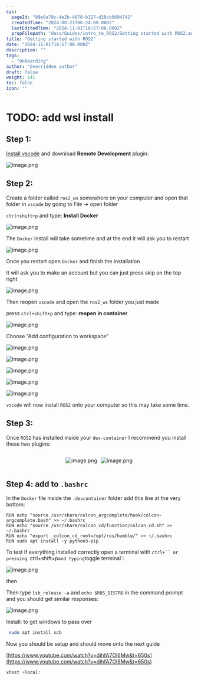 ```yaml
---
sys:
  pageId: "89e0a78c-4e2b-4070-b327-d28cb0694742"
  createdTime: "2024-08-21T00:24:00.000Z"
  lastEditedTime: "2024-11-01T18:57:00.000Z"
  propFilepath: "docs/Guides/intro_to_ROS2/Getting started with ROS2.md"
title: "Getting started with ROS2"
date: "2024-11-01T18:57:00.000Z"
description: ""
tags:
  - "Onboarding"
author: "Overridden author"
draft: false
weight: 141
toc: false
icon: ""
---
```


# TODO: add wsl install

## Step 1:

[Install vscode](https://code.visualstudio.com/download) and download **Remote Development** plugin:

![image.png](https://prod-files-secure.s3.us-west-2.amazonaws.com/d518164a-d88e-44d1-a4ee-3adb3bd8bce0/efb52993-1881-4a40-b95e-6f020334f022/image.png?X-Amz-Algorithm=AWS4-HMAC-SHA256&X-Amz-Content-Sha256=UNSIGNED-PAYLOAD&X-Amz-Credential=ASIAZI2LB466YP2N3QI6%2F20250221%2Fus-west-2%2Fs3%2Faws4_request&X-Amz-Date=20250221T090812Z&X-Amz-Expires=3600&X-Amz-Security-Token=IQoJb3JpZ2luX2VjEKn%2F%2F%2F%2F%2F%2F%2F%2F%2F%2FwEaCXVzLXdlc3QtMiJIMEYCIQC8jjFyhRgOLRCa2MfpbTeymggzOPlr1aUp9Fxq0QRIhQIhAKNllrhp3fyPgjpnQgOpfZ31WGOivE%2BZ3hdhhVBE5Z%2BqKogECNL%2F%2F%2F%2F%2F%2F%2F%2F%2F%2FwEQABoMNjM3NDIzMTgzODA1Igx4iA%2B3%2FLjsPlXFbbcq3APsF%2FsOWfrje6USkzO9t0zHu4DaJ7yWnXpmeuuNuNSlp8iWf6y2xXHtY73GJjUAmjYOwruytmbsVnw6IahjvSd7CAUtRUbE8DuZjEHCa3yE82ob4dhouoicVxvX23PK9I7k5BpCnc9BFubAqLRCVN2J1faSNFE%2Fk634x9qdTc6Zk5V5wU2S%2BiGtgRustsFB89M6Bn6EwrBbQsIe3btqG2okUHpErqSxfmH4WBxbJ4qyYrBZGfgWQpgDg0XxGtGNnQOlIQtZeRrvFj0sw2qfomiMfgbapwSFjcyEjLyEJGQqX8XledfjrdnDeeuQw1LD3FsxceE%2Bt2llL2UoqjuqzO8Jpno591v8qAU0zPko3LZAnmpHirZEKYjiBCXUGgRHxuAmBecY9OKUCoyNcJyDARnC%2Bu4PMJCSwpIPU1LJtCTa%2Fp5GeEmuhRclnTPZ6Uf%2BpGKblkuoMOlvx%2BcPoPysnvKc6ibpKbnqLneKVadAVJxQ8fDsH2HHba%2FGBBoJPMTfOa9%2F3dIJe%2F3rO15f%2Bot6THw9IxNV6oZ6MRuxGGcxv%2BdBdD%2B1IWL9adz0GXQn44W7un7F39bPn61nU0bf5rwggc4Qab20aAXtfBl7TPsaoaV2lQa3cMboodC10wEazDDl%2B%2BC9BjqkAaKena%2Fv0hFnBOGoyyjkctNrJUhsXV93aulCFOqD9fNyL1mSAEOSjbtjMFGjopTSLiUULBE2mj6k9jqHgSw06ydr6ucasdgYCWZ%2BHc6PqQc8%2B%2BtbmtmN%2FW784ee%2Bb50RqgMBwe8dUh13Qo7MLkkFGT%2BzTPkF348kadQy5ycZCmIinBwAdiRF%2BnFMhjCnrzyWkoVmuO6488JE977sfjho7fy8Zk2H&X-Amz-Signature=cd51d4116159db6fd177e863b07e1317fa62a0844721d9feac391f23a14d06e3&X-Amz-SignedHeaders=host&x-id=GetObject)

## Step 2:

Create a folder called `ros2_ws` somewhere on your computer and open that folder in `vscode` by going to File → open folder 

`ctrl+shift+p` and type: **Install Docker**

![image.png](https://prod-files-secure.s3.us-west-2.amazonaws.com/d518164a-d88e-44d1-a4ee-3adb3bd8bce0/2269dc0e-1cd5-47ff-bceb-c04ad9b2eab0/image.png?X-Amz-Algorithm=AWS4-HMAC-SHA256&X-Amz-Content-Sha256=UNSIGNED-PAYLOAD&X-Amz-Credential=ASIAZI2LB466YP2N3QI6%2F20250221%2Fus-west-2%2Fs3%2Faws4_request&X-Amz-Date=20250221T090812Z&X-Amz-Expires=3600&X-Amz-Security-Token=IQoJb3JpZ2luX2VjEKn%2F%2F%2F%2F%2F%2F%2F%2F%2F%2FwEaCXVzLXdlc3QtMiJIMEYCIQC8jjFyhRgOLRCa2MfpbTeymggzOPlr1aUp9Fxq0QRIhQIhAKNllrhp3fyPgjpnQgOpfZ31WGOivE%2BZ3hdhhVBE5Z%2BqKogECNL%2F%2F%2F%2F%2F%2F%2F%2F%2F%2FwEQABoMNjM3NDIzMTgzODA1Igx4iA%2B3%2FLjsPlXFbbcq3APsF%2FsOWfrje6USkzO9t0zHu4DaJ7yWnXpmeuuNuNSlp8iWf6y2xXHtY73GJjUAmjYOwruytmbsVnw6IahjvSd7CAUtRUbE8DuZjEHCa3yE82ob4dhouoicVxvX23PK9I7k5BpCnc9BFubAqLRCVN2J1faSNFE%2Fk634x9qdTc6Zk5V5wU2S%2BiGtgRustsFB89M6Bn6EwrBbQsIe3btqG2okUHpErqSxfmH4WBxbJ4qyYrBZGfgWQpgDg0XxGtGNnQOlIQtZeRrvFj0sw2qfomiMfgbapwSFjcyEjLyEJGQqX8XledfjrdnDeeuQw1LD3FsxceE%2Bt2llL2UoqjuqzO8Jpno591v8qAU0zPko3LZAnmpHirZEKYjiBCXUGgRHxuAmBecY9OKUCoyNcJyDARnC%2Bu4PMJCSwpIPU1LJtCTa%2Fp5GeEmuhRclnTPZ6Uf%2BpGKblkuoMOlvx%2BcPoPysnvKc6ibpKbnqLneKVadAVJxQ8fDsH2HHba%2FGBBoJPMTfOa9%2F3dIJe%2F3rO15f%2Bot6THw9IxNV6oZ6MRuxGGcxv%2BdBdD%2B1IWL9adz0GXQn44W7un7F39bPn61nU0bf5rwggc4Qab20aAXtfBl7TPsaoaV2lQa3cMboodC10wEazDDl%2B%2BC9BjqkAaKena%2Fv0hFnBOGoyyjkctNrJUhsXV93aulCFOqD9fNyL1mSAEOSjbtjMFGjopTSLiUULBE2mj6k9jqHgSw06ydr6ucasdgYCWZ%2BHc6PqQc8%2B%2BtbmtmN%2FW784ee%2Bb50RqgMBwe8dUh13Qo7MLkkFGT%2BzTPkF348kadQy5ycZCmIinBwAdiRF%2BnFMhjCnrzyWkoVmuO6488JE977sfjho7fy8Zk2H&X-Amz-Signature=0a3d89c818fa64018f352655aa955bdcc99c62581c275389205d3f5d3ccd7c51&X-Amz-SignedHeaders=host&x-id=GetObject)

The `Docker` install will take sometime and at the end it will ask you to restart

![image.png](https://prod-files-secure.s3.us-west-2.amazonaws.com/d518164a-d88e-44d1-a4ee-3adb3bd8bce0/ed233f78-be33-4b1f-b89c-9c346c0e961e/image.png?X-Amz-Algorithm=AWS4-HMAC-SHA256&X-Amz-Content-Sha256=UNSIGNED-PAYLOAD&X-Amz-Credential=ASIAZI2LB466YP2N3QI6%2F20250221%2Fus-west-2%2Fs3%2Faws4_request&X-Amz-Date=20250221T090812Z&X-Amz-Expires=3600&X-Amz-Security-Token=IQoJb3JpZ2luX2VjEKn%2F%2F%2F%2F%2F%2F%2F%2F%2F%2FwEaCXVzLXdlc3QtMiJIMEYCIQC8jjFyhRgOLRCa2MfpbTeymggzOPlr1aUp9Fxq0QRIhQIhAKNllrhp3fyPgjpnQgOpfZ31WGOivE%2BZ3hdhhVBE5Z%2BqKogECNL%2F%2F%2F%2F%2F%2F%2F%2F%2F%2FwEQABoMNjM3NDIzMTgzODA1Igx4iA%2B3%2FLjsPlXFbbcq3APsF%2FsOWfrje6USkzO9t0zHu4DaJ7yWnXpmeuuNuNSlp8iWf6y2xXHtY73GJjUAmjYOwruytmbsVnw6IahjvSd7CAUtRUbE8DuZjEHCa3yE82ob4dhouoicVxvX23PK9I7k5BpCnc9BFubAqLRCVN2J1faSNFE%2Fk634x9qdTc6Zk5V5wU2S%2BiGtgRustsFB89M6Bn6EwrBbQsIe3btqG2okUHpErqSxfmH4WBxbJ4qyYrBZGfgWQpgDg0XxGtGNnQOlIQtZeRrvFj0sw2qfomiMfgbapwSFjcyEjLyEJGQqX8XledfjrdnDeeuQw1LD3FsxceE%2Bt2llL2UoqjuqzO8Jpno591v8qAU0zPko3LZAnmpHirZEKYjiBCXUGgRHxuAmBecY9OKUCoyNcJyDARnC%2Bu4PMJCSwpIPU1LJtCTa%2Fp5GeEmuhRclnTPZ6Uf%2BpGKblkuoMOlvx%2BcPoPysnvKc6ibpKbnqLneKVadAVJxQ8fDsH2HHba%2FGBBoJPMTfOa9%2F3dIJe%2F3rO15f%2Bot6THw9IxNV6oZ6MRuxGGcxv%2BdBdD%2B1IWL9adz0GXQn44W7un7F39bPn61nU0bf5rwggc4Qab20aAXtfBl7TPsaoaV2lQa3cMboodC10wEazDDl%2B%2BC9BjqkAaKena%2Fv0hFnBOGoyyjkctNrJUhsXV93aulCFOqD9fNyL1mSAEOSjbtjMFGjopTSLiUULBE2mj6k9jqHgSw06ydr6ucasdgYCWZ%2BHc6PqQc8%2B%2BtbmtmN%2FW784ee%2Bb50RqgMBwe8dUh13Qo7MLkkFGT%2BzTPkF348kadQy5ycZCmIinBwAdiRF%2BnFMhjCnrzyWkoVmuO6488JE977sfjho7fy8Zk2H&X-Amz-Signature=9bbb34cc6a1937c9ef1b4c59ccdcf6da72c06fe823f5329a26cf72bdc1f5c877&X-Amz-SignedHeaders=host&x-id=GetObject)

Once you restart open `Docker` and finish the installation

It will ask you to make an account but you can just press skip on the top right

![image.png](https://prod-files-secure.s3.us-west-2.amazonaws.com/d518164a-d88e-44d1-a4ee-3adb3bd8bce0/21010ad9-1659-4fd9-9f59-9932a09b2a3d/image.png?X-Amz-Algorithm=AWS4-HMAC-SHA256&X-Amz-Content-Sha256=UNSIGNED-PAYLOAD&X-Amz-Credential=ASIAZI2LB466YP2N3QI6%2F20250221%2Fus-west-2%2Fs3%2Faws4_request&X-Amz-Date=20250221T090812Z&X-Amz-Expires=3600&X-Amz-Security-Token=IQoJb3JpZ2luX2VjEKn%2F%2F%2F%2F%2F%2F%2F%2F%2F%2FwEaCXVzLXdlc3QtMiJIMEYCIQC8jjFyhRgOLRCa2MfpbTeymggzOPlr1aUp9Fxq0QRIhQIhAKNllrhp3fyPgjpnQgOpfZ31WGOivE%2BZ3hdhhVBE5Z%2BqKogECNL%2F%2F%2F%2F%2F%2F%2F%2F%2F%2FwEQABoMNjM3NDIzMTgzODA1Igx4iA%2B3%2FLjsPlXFbbcq3APsF%2FsOWfrje6USkzO9t0zHu4DaJ7yWnXpmeuuNuNSlp8iWf6y2xXHtY73GJjUAmjYOwruytmbsVnw6IahjvSd7CAUtRUbE8DuZjEHCa3yE82ob4dhouoicVxvX23PK9I7k5BpCnc9BFubAqLRCVN2J1faSNFE%2Fk634x9qdTc6Zk5V5wU2S%2BiGtgRustsFB89M6Bn6EwrBbQsIe3btqG2okUHpErqSxfmH4WBxbJ4qyYrBZGfgWQpgDg0XxGtGNnQOlIQtZeRrvFj0sw2qfomiMfgbapwSFjcyEjLyEJGQqX8XledfjrdnDeeuQw1LD3FsxceE%2Bt2llL2UoqjuqzO8Jpno591v8qAU0zPko3LZAnmpHirZEKYjiBCXUGgRHxuAmBecY9OKUCoyNcJyDARnC%2Bu4PMJCSwpIPU1LJtCTa%2Fp5GeEmuhRclnTPZ6Uf%2BpGKblkuoMOlvx%2BcPoPysnvKc6ibpKbnqLneKVadAVJxQ8fDsH2HHba%2FGBBoJPMTfOa9%2F3dIJe%2F3rO15f%2Bot6THw9IxNV6oZ6MRuxGGcxv%2BdBdD%2B1IWL9adz0GXQn44W7un7F39bPn61nU0bf5rwggc4Qab20aAXtfBl7TPsaoaV2lQa3cMboodC10wEazDDl%2B%2BC9BjqkAaKena%2Fv0hFnBOGoyyjkctNrJUhsXV93aulCFOqD9fNyL1mSAEOSjbtjMFGjopTSLiUULBE2mj6k9jqHgSw06ydr6ucasdgYCWZ%2BHc6PqQc8%2B%2BtbmtmN%2FW784ee%2Bb50RqgMBwe8dUh13Qo7MLkkFGT%2BzTPkF348kadQy5ycZCmIinBwAdiRF%2BnFMhjCnrzyWkoVmuO6488JE977sfjho7fy8Zk2H&X-Amz-Signature=c42100ae63c6475e7f573534e30bd57c363b0cbd3404eb271ec1304d673f70af&X-Amz-SignedHeaders=host&x-id=GetObject)

Then reopen `vscode` and open the `ros2_ws` folder you just made

press `ctrl+shift+p` and type: **reopen in container**

![image.png](https://prod-files-secure.s3.us-west-2.amazonaws.com/d518164a-d88e-44d1-a4ee-3adb3bd8bce0/4e93b8c2-41ad-488c-8095-c74205196118/image.png?X-Amz-Algorithm=AWS4-HMAC-SHA256&X-Amz-Content-Sha256=UNSIGNED-PAYLOAD&X-Amz-Credential=ASIAZI2LB466YP2N3QI6%2F20250221%2Fus-west-2%2Fs3%2Faws4_request&X-Amz-Date=20250221T090812Z&X-Amz-Expires=3600&X-Amz-Security-Token=IQoJb3JpZ2luX2VjEKn%2F%2F%2F%2F%2F%2F%2F%2F%2F%2FwEaCXVzLXdlc3QtMiJIMEYCIQC8jjFyhRgOLRCa2MfpbTeymggzOPlr1aUp9Fxq0QRIhQIhAKNllrhp3fyPgjpnQgOpfZ31WGOivE%2BZ3hdhhVBE5Z%2BqKogECNL%2F%2F%2F%2F%2F%2F%2F%2F%2F%2FwEQABoMNjM3NDIzMTgzODA1Igx4iA%2B3%2FLjsPlXFbbcq3APsF%2FsOWfrje6USkzO9t0zHu4DaJ7yWnXpmeuuNuNSlp8iWf6y2xXHtY73GJjUAmjYOwruytmbsVnw6IahjvSd7CAUtRUbE8DuZjEHCa3yE82ob4dhouoicVxvX23PK9I7k5BpCnc9BFubAqLRCVN2J1faSNFE%2Fk634x9qdTc6Zk5V5wU2S%2BiGtgRustsFB89M6Bn6EwrBbQsIe3btqG2okUHpErqSxfmH4WBxbJ4qyYrBZGfgWQpgDg0XxGtGNnQOlIQtZeRrvFj0sw2qfomiMfgbapwSFjcyEjLyEJGQqX8XledfjrdnDeeuQw1LD3FsxceE%2Bt2llL2UoqjuqzO8Jpno591v8qAU0zPko3LZAnmpHirZEKYjiBCXUGgRHxuAmBecY9OKUCoyNcJyDARnC%2Bu4PMJCSwpIPU1LJtCTa%2Fp5GeEmuhRclnTPZ6Uf%2BpGKblkuoMOlvx%2BcPoPysnvKc6ibpKbnqLneKVadAVJxQ8fDsH2HHba%2FGBBoJPMTfOa9%2F3dIJe%2F3rO15f%2Bot6THw9IxNV6oZ6MRuxGGcxv%2BdBdD%2B1IWL9adz0GXQn44W7un7F39bPn61nU0bf5rwggc4Qab20aAXtfBl7TPsaoaV2lQa3cMboodC10wEazDDl%2B%2BC9BjqkAaKena%2Fv0hFnBOGoyyjkctNrJUhsXV93aulCFOqD9fNyL1mSAEOSjbtjMFGjopTSLiUULBE2mj6k9jqHgSw06ydr6ucasdgYCWZ%2BHc6PqQc8%2B%2BtbmtmN%2FW784ee%2Bb50RqgMBwe8dUh13Qo7MLkkFGT%2BzTPkF348kadQy5ycZCmIinBwAdiRF%2BnFMhjCnrzyWkoVmuO6488JE977sfjho7fy8Zk2H&X-Amz-Signature=8f45d5b32ebbce7a4b6468ab820a03b1ca58c3160ffa7bc88cc0e0768a8868d7&X-Amz-SignedHeaders=host&x-id=GetObject)

Choose “Add configuration to workspace”

![image.png](https://prod-files-secure.s3.us-west-2.amazonaws.com/d518164a-d88e-44d1-a4ee-3adb3bd8bce0/9560b282-5060-4989-ba37-97e7b2c22476/image.png?X-Amz-Algorithm=AWS4-HMAC-SHA256&X-Amz-Content-Sha256=UNSIGNED-PAYLOAD&X-Amz-Credential=ASIAZI2LB466YP2N3QI6%2F20250221%2Fus-west-2%2Fs3%2Faws4_request&X-Amz-Date=20250221T090812Z&X-Amz-Expires=3600&X-Amz-Security-Token=IQoJb3JpZ2luX2VjEKn%2F%2F%2F%2F%2F%2F%2F%2F%2F%2FwEaCXVzLXdlc3QtMiJIMEYCIQC8jjFyhRgOLRCa2MfpbTeymggzOPlr1aUp9Fxq0QRIhQIhAKNllrhp3fyPgjpnQgOpfZ31WGOivE%2BZ3hdhhVBE5Z%2BqKogECNL%2F%2F%2F%2F%2F%2F%2F%2F%2F%2FwEQABoMNjM3NDIzMTgzODA1Igx4iA%2B3%2FLjsPlXFbbcq3APsF%2FsOWfrje6USkzO9t0zHu4DaJ7yWnXpmeuuNuNSlp8iWf6y2xXHtY73GJjUAmjYOwruytmbsVnw6IahjvSd7CAUtRUbE8DuZjEHCa3yE82ob4dhouoicVxvX23PK9I7k5BpCnc9BFubAqLRCVN2J1faSNFE%2Fk634x9qdTc6Zk5V5wU2S%2BiGtgRustsFB89M6Bn6EwrBbQsIe3btqG2okUHpErqSxfmH4WBxbJ4qyYrBZGfgWQpgDg0XxGtGNnQOlIQtZeRrvFj0sw2qfomiMfgbapwSFjcyEjLyEJGQqX8XledfjrdnDeeuQw1LD3FsxceE%2Bt2llL2UoqjuqzO8Jpno591v8qAU0zPko3LZAnmpHirZEKYjiBCXUGgRHxuAmBecY9OKUCoyNcJyDARnC%2Bu4PMJCSwpIPU1LJtCTa%2Fp5GeEmuhRclnTPZ6Uf%2BpGKblkuoMOlvx%2BcPoPysnvKc6ibpKbnqLneKVadAVJxQ8fDsH2HHba%2FGBBoJPMTfOa9%2F3dIJe%2F3rO15f%2Bot6THw9IxNV6oZ6MRuxGGcxv%2BdBdD%2B1IWL9adz0GXQn44W7un7F39bPn61nU0bf5rwggc4Qab20aAXtfBl7TPsaoaV2lQa3cMboodC10wEazDDl%2B%2BC9BjqkAaKena%2Fv0hFnBOGoyyjkctNrJUhsXV93aulCFOqD9fNyL1mSAEOSjbtjMFGjopTSLiUULBE2mj6k9jqHgSw06ydr6ucasdgYCWZ%2BHc6PqQc8%2B%2BtbmtmN%2FW784ee%2Bb50RqgMBwe8dUh13Qo7MLkkFGT%2BzTPkF348kadQy5ycZCmIinBwAdiRF%2BnFMhjCnrzyWkoVmuO6488JE977sfjho7fy8Zk2H&X-Amz-Signature=46179ea0e96db8655c755a5430da8e968ebdd008c2a9d862b65ddb1d783c8cfd&X-Amz-SignedHeaders=host&x-id=GetObject)

![image.png](https://prod-files-secure.s3.us-west-2.amazonaws.com/d518164a-d88e-44d1-a4ee-3adb3bd8bce0/2ee63f81-886b-48e8-a553-dc6e5eac99e4/image.png?X-Amz-Algorithm=AWS4-HMAC-SHA256&X-Amz-Content-Sha256=UNSIGNED-PAYLOAD&X-Amz-Credential=ASIAZI2LB466YP2N3QI6%2F20250221%2Fus-west-2%2Fs3%2Faws4_request&X-Amz-Date=20250221T090812Z&X-Amz-Expires=3600&X-Amz-Security-Token=IQoJb3JpZ2luX2VjEKn%2F%2F%2F%2F%2F%2F%2F%2F%2F%2FwEaCXVzLXdlc3QtMiJIMEYCIQC8jjFyhRgOLRCa2MfpbTeymggzOPlr1aUp9Fxq0QRIhQIhAKNllrhp3fyPgjpnQgOpfZ31WGOivE%2BZ3hdhhVBE5Z%2BqKogECNL%2F%2F%2F%2F%2F%2F%2F%2F%2F%2FwEQABoMNjM3NDIzMTgzODA1Igx4iA%2B3%2FLjsPlXFbbcq3APsF%2FsOWfrje6USkzO9t0zHu4DaJ7yWnXpmeuuNuNSlp8iWf6y2xXHtY73GJjUAmjYOwruytmbsVnw6IahjvSd7CAUtRUbE8DuZjEHCa3yE82ob4dhouoicVxvX23PK9I7k5BpCnc9BFubAqLRCVN2J1faSNFE%2Fk634x9qdTc6Zk5V5wU2S%2BiGtgRustsFB89M6Bn6EwrBbQsIe3btqG2okUHpErqSxfmH4WBxbJ4qyYrBZGfgWQpgDg0XxGtGNnQOlIQtZeRrvFj0sw2qfomiMfgbapwSFjcyEjLyEJGQqX8XledfjrdnDeeuQw1LD3FsxceE%2Bt2llL2UoqjuqzO8Jpno591v8qAU0zPko3LZAnmpHirZEKYjiBCXUGgRHxuAmBecY9OKUCoyNcJyDARnC%2Bu4PMJCSwpIPU1LJtCTa%2Fp5GeEmuhRclnTPZ6Uf%2BpGKblkuoMOlvx%2BcPoPysnvKc6ibpKbnqLneKVadAVJxQ8fDsH2HHba%2FGBBoJPMTfOa9%2F3dIJe%2F3rO15f%2Bot6THw9IxNV6oZ6MRuxGGcxv%2BdBdD%2B1IWL9adz0GXQn44W7un7F39bPn61nU0bf5rwggc4Qab20aAXtfBl7TPsaoaV2lQa3cMboodC10wEazDDl%2B%2BC9BjqkAaKena%2Fv0hFnBOGoyyjkctNrJUhsXV93aulCFOqD9fNyL1mSAEOSjbtjMFGjopTSLiUULBE2mj6k9jqHgSw06ydr6ucasdgYCWZ%2BHc6PqQc8%2B%2BtbmtmN%2FW784ee%2Bb50RqgMBwe8dUh13Qo7MLkkFGT%2BzTPkF348kadQy5ycZCmIinBwAdiRF%2BnFMhjCnrzyWkoVmuO6488JE977sfjho7fy8Zk2H&X-Amz-Signature=3577d371fa03eb3a4d5f17a9904c8f1e02dd8a862bcff72a47f98b669dbe4a8c&X-Amz-SignedHeaders=host&x-id=GetObject)

![image.png](https://prod-files-secure.s3.us-west-2.amazonaws.com/d518164a-d88e-44d1-a4ee-3adb3bd8bce0/ae1580b2-b048-407e-aed9-b584224a7a04/image.png?X-Amz-Algorithm=AWS4-HMAC-SHA256&X-Amz-Content-Sha256=UNSIGNED-PAYLOAD&X-Amz-Credential=ASIAZI2LB466YP2N3QI6%2F20250221%2Fus-west-2%2Fs3%2Faws4_request&X-Amz-Date=20250221T090812Z&X-Amz-Expires=3600&X-Amz-Security-Token=IQoJb3JpZ2luX2VjEKn%2F%2F%2F%2F%2F%2F%2F%2F%2F%2FwEaCXVzLXdlc3QtMiJIMEYCIQC8jjFyhRgOLRCa2MfpbTeymggzOPlr1aUp9Fxq0QRIhQIhAKNllrhp3fyPgjpnQgOpfZ31WGOivE%2BZ3hdhhVBE5Z%2BqKogECNL%2F%2F%2F%2F%2F%2F%2F%2F%2F%2FwEQABoMNjM3NDIzMTgzODA1Igx4iA%2B3%2FLjsPlXFbbcq3APsF%2FsOWfrje6USkzO9t0zHu4DaJ7yWnXpmeuuNuNSlp8iWf6y2xXHtY73GJjUAmjYOwruytmbsVnw6IahjvSd7CAUtRUbE8DuZjEHCa3yE82ob4dhouoicVxvX23PK9I7k5BpCnc9BFubAqLRCVN2J1faSNFE%2Fk634x9qdTc6Zk5V5wU2S%2BiGtgRustsFB89M6Bn6EwrBbQsIe3btqG2okUHpErqSxfmH4WBxbJ4qyYrBZGfgWQpgDg0XxGtGNnQOlIQtZeRrvFj0sw2qfomiMfgbapwSFjcyEjLyEJGQqX8XledfjrdnDeeuQw1LD3FsxceE%2Bt2llL2UoqjuqzO8Jpno591v8qAU0zPko3LZAnmpHirZEKYjiBCXUGgRHxuAmBecY9OKUCoyNcJyDARnC%2Bu4PMJCSwpIPU1LJtCTa%2Fp5GeEmuhRclnTPZ6Uf%2BpGKblkuoMOlvx%2BcPoPysnvKc6ibpKbnqLneKVadAVJxQ8fDsH2HHba%2FGBBoJPMTfOa9%2F3dIJe%2F3rO15f%2Bot6THw9IxNV6oZ6MRuxGGcxv%2BdBdD%2B1IWL9adz0GXQn44W7un7F39bPn61nU0bf5rwggc4Qab20aAXtfBl7TPsaoaV2lQa3cMboodC10wEazDDl%2B%2BC9BjqkAaKena%2Fv0hFnBOGoyyjkctNrJUhsXV93aulCFOqD9fNyL1mSAEOSjbtjMFGjopTSLiUULBE2mj6k9jqHgSw06ydr6ucasdgYCWZ%2BHc6PqQc8%2B%2BtbmtmN%2FW784ee%2Bb50RqgMBwe8dUh13Qo7MLkkFGT%2BzTPkF348kadQy5ycZCmIinBwAdiRF%2BnFMhjCnrzyWkoVmuO6488JE977sfjho7fy8Zk2H&X-Amz-Signature=f51119f343a0f1393780a2484ba0cf10932392b032e49842a901545b8dc69806&X-Amz-SignedHeaders=host&x-id=GetObject)

![image.png](https://prod-files-secure.s3.us-west-2.amazonaws.com/d518164a-d88e-44d1-a4ee-3adb3bd8bce0/53255b28-f75e-430f-b9e3-c0ac8577e42b/image.png?X-Amz-Algorithm=AWS4-HMAC-SHA256&X-Amz-Content-Sha256=UNSIGNED-PAYLOAD&X-Amz-Credential=ASIAZI2LB466YP2N3QI6%2F20250221%2Fus-west-2%2Fs3%2Faws4_request&X-Amz-Date=20250221T090812Z&X-Amz-Expires=3600&X-Amz-Security-Token=IQoJb3JpZ2luX2VjEKn%2F%2F%2F%2F%2F%2F%2F%2F%2F%2FwEaCXVzLXdlc3QtMiJIMEYCIQC8jjFyhRgOLRCa2MfpbTeymggzOPlr1aUp9Fxq0QRIhQIhAKNllrhp3fyPgjpnQgOpfZ31WGOivE%2BZ3hdhhVBE5Z%2BqKogECNL%2F%2F%2F%2F%2F%2F%2F%2F%2F%2FwEQABoMNjM3NDIzMTgzODA1Igx4iA%2B3%2FLjsPlXFbbcq3APsF%2FsOWfrje6USkzO9t0zHu4DaJ7yWnXpmeuuNuNSlp8iWf6y2xXHtY73GJjUAmjYOwruytmbsVnw6IahjvSd7CAUtRUbE8DuZjEHCa3yE82ob4dhouoicVxvX23PK9I7k5BpCnc9BFubAqLRCVN2J1faSNFE%2Fk634x9qdTc6Zk5V5wU2S%2BiGtgRustsFB89M6Bn6EwrBbQsIe3btqG2okUHpErqSxfmH4WBxbJ4qyYrBZGfgWQpgDg0XxGtGNnQOlIQtZeRrvFj0sw2qfomiMfgbapwSFjcyEjLyEJGQqX8XledfjrdnDeeuQw1LD3FsxceE%2Bt2llL2UoqjuqzO8Jpno591v8qAU0zPko3LZAnmpHirZEKYjiBCXUGgRHxuAmBecY9OKUCoyNcJyDARnC%2Bu4PMJCSwpIPU1LJtCTa%2Fp5GeEmuhRclnTPZ6Uf%2BpGKblkuoMOlvx%2BcPoPysnvKc6ibpKbnqLneKVadAVJxQ8fDsH2HHba%2FGBBoJPMTfOa9%2F3dIJe%2F3rO15f%2Bot6THw9IxNV6oZ6MRuxGGcxv%2BdBdD%2B1IWL9adz0GXQn44W7un7F39bPn61nU0bf5rwggc4Qab20aAXtfBl7TPsaoaV2lQa3cMboodC10wEazDDl%2B%2BC9BjqkAaKena%2Fv0hFnBOGoyyjkctNrJUhsXV93aulCFOqD9fNyL1mSAEOSjbtjMFGjopTSLiUULBE2mj6k9jqHgSw06ydr6ucasdgYCWZ%2BHc6PqQc8%2B%2BtbmtmN%2FW784ee%2Bb50RqgMBwe8dUh13Qo7MLkkFGT%2BzTPkF348kadQy5ycZCmIinBwAdiRF%2BnFMhjCnrzyWkoVmuO6488JE977sfjho7fy8Zk2H&X-Amz-Signature=81c79f146ed3f51e05749a1b2527bb586c8471c266b7e609b55e56dc990efca8&X-Amz-SignedHeaders=host&x-id=GetObject)

![image.png](https://prod-files-secure.s3.us-west-2.amazonaws.com/d518164a-d88e-44d1-a4ee-3adb3bd8bce0/7c562767-5af9-4ffb-97d1-327bcdf4ee00/image.png?X-Amz-Algorithm=AWS4-HMAC-SHA256&X-Amz-Content-Sha256=UNSIGNED-PAYLOAD&X-Amz-Credential=ASIAZI2LB466YP2N3QI6%2F20250221%2Fus-west-2%2Fs3%2Faws4_request&X-Amz-Date=20250221T090812Z&X-Amz-Expires=3600&X-Amz-Security-Token=IQoJb3JpZ2luX2VjEKn%2F%2F%2F%2F%2F%2F%2F%2F%2F%2FwEaCXVzLXdlc3QtMiJIMEYCIQC8jjFyhRgOLRCa2MfpbTeymggzOPlr1aUp9Fxq0QRIhQIhAKNllrhp3fyPgjpnQgOpfZ31WGOivE%2BZ3hdhhVBE5Z%2BqKogECNL%2F%2F%2F%2F%2F%2F%2F%2F%2F%2FwEQABoMNjM3NDIzMTgzODA1Igx4iA%2B3%2FLjsPlXFbbcq3APsF%2FsOWfrje6USkzO9t0zHu4DaJ7yWnXpmeuuNuNSlp8iWf6y2xXHtY73GJjUAmjYOwruytmbsVnw6IahjvSd7CAUtRUbE8DuZjEHCa3yE82ob4dhouoicVxvX23PK9I7k5BpCnc9BFubAqLRCVN2J1faSNFE%2Fk634x9qdTc6Zk5V5wU2S%2BiGtgRustsFB89M6Bn6EwrBbQsIe3btqG2okUHpErqSxfmH4WBxbJ4qyYrBZGfgWQpgDg0XxGtGNnQOlIQtZeRrvFj0sw2qfomiMfgbapwSFjcyEjLyEJGQqX8XledfjrdnDeeuQw1LD3FsxceE%2Bt2llL2UoqjuqzO8Jpno591v8qAU0zPko3LZAnmpHirZEKYjiBCXUGgRHxuAmBecY9OKUCoyNcJyDARnC%2Bu4PMJCSwpIPU1LJtCTa%2Fp5GeEmuhRclnTPZ6Uf%2BpGKblkuoMOlvx%2BcPoPysnvKc6ibpKbnqLneKVadAVJxQ8fDsH2HHba%2FGBBoJPMTfOa9%2F3dIJe%2F3rO15f%2Bot6THw9IxNV6oZ6MRuxGGcxv%2BdBdD%2B1IWL9adz0GXQn44W7un7F39bPn61nU0bf5rwggc4Qab20aAXtfBl7TPsaoaV2lQa3cMboodC10wEazDDl%2B%2BC9BjqkAaKena%2Fv0hFnBOGoyyjkctNrJUhsXV93aulCFOqD9fNyL1mSAEOSjbtjMFGjopTSLiUULBE2mj6k9jqHgSw06ydr6ucasdgYCWZ%2BHc6PqQc8%2B%2BtbmtmN%2FW784ee%2Bb50RqgMBwe8dUh13Qo7MLkkFGT%2BzTPkF348kadQy5ycZCmIinBwAdiRF%2BnFMhjCnrzyWkoVmuO6488JE977sfjho7fy8Zk2H&X-Amz-Signature=3fe8964ee400009f74d245e46137c6527e48f46a68757adf59a28170c464027f&X-Amz-SignedHeaders=host&x-id=GetObject)

`vscode` will now install `ROS2` onto your computer so this may take some time.

## Step 3:

Once `ROS2` has installed inside your `dev-container` I recommend you install these two plugins:

<div style="display: flex;flex-direction: row; column-gap:10px; max-width: 630px;justify-content: center;">
<div>

![image.png](https://prod-files-secure.s3.us-west-2.amazonaws.com/d518164a-d88e-44d1-a4ee-3adb3bd8bce0/3fc3d550-5a54-4ba1-ba6b-faa01cdb7369/image.png?X-Amz-Algorithm=AWS4-HMAC-SHA256&X-Amz-Content-Sha256=UNSIGNED-PAYLOAD&X-Amz-Credential=ASIAZI2LB466S5FYJNJN%2F20250221%2Fus-west-2%2Fs3%2Faws4_request&X-Amz-Date=20250221T090814Z&X-Amz-Expires=3600&X-Amz-Security-Token=IQoJb3JpZ2luX2VjEKn%2F%2F%2F%2F%2F%2F%2F%2F%2F%2FwEaCXVzLXdlc3QtMiJGMEQCIBzavZByU7zkRfg%2FKgvBFHgu0XVFDrB3eFsK5%2BIRaBYWAiAdwFnhpADHgC3rVAtblz5rJkmG3OqqEW20OAee2eboPCqIBAjS%2F%2F%2F%2F%2F%2F%2F%2F%2F%2F8BEAAaDDYzNzQyMzE4MzgwNSIMEtDf6JwogQ4Fc42UKtwDH1lezXSXCUcTyLdfg%2FuvybxaqssSkf%2F%2B%2B6rJnMNc2Y2M4EukwPu8gQjS9%2BYQPc2QBWLY1wPu1e152sdpc%2B%2BwnRjnpU14INur8zIzfhD8GIUL2wuyDX2RLGTYZzYeRFVOIpFFjQnvjVZIUfoFtaHUO3Hv2LCa84tg0VVIKP4Sgu%2FEOZ4lpYZlYhZmXCdJ4C3QyKq1jDPJK2ScJ29ww8%2FTYjNM%2BTsTrtmH1SAR0V7%2Bjah33VLIiJkEVL2%2BGT2LMGpa3xFU11WjQNsBhXbbJe82HVbq7IzNJUltjifnFRKVViOuBh6xt%2FgE9xy3rpKRCv9GQIyTxtbHyHyJAXPimjfxBn82%2FkkpxWUFYFMZCvUSmXFCCj%2Fp5EJfPUiWiWoz%2BlGbHy6W7tX%2BMMAsKq4kDdju3AKDGwh6QPHlo3V8TMlqQY%2F9uQEkt3oLNO0poKhXj4epa7tge%2FNzBOLPEEPAQMRK9VR0O2GeI5Em%2F4VCIzIoWZZG1qmk4UJd4kUXxHHNACnSuGkmCYq7Lok1ktui9ZVnV65y0cRdMK33KAL3tB4Ku8qQwFn5xFDYfgEP9KbVuyXUVHylGg2UKr%2BJmPMk8Ng6WHGdFLhHKTFV3Dp0%2Bj57ACxmv0LbUezB%2FXE0YeUwjvvgvQY6pgH4vfSbDHg9sIXu%2BeN9SyZdnpu6YPwJQkNKVsyAgUOseuCoj6YfYYr32IeH4GA%2Bq5JQV7R7td%2FoUA6KZPemMr%2BtoWCLDMDrVgIozJcD3VQPMvdM7YtzfIfK%2FLoAVlG0rS4p7RWvcEQy4dZSvk8e7jufEO0T%2FgFlHpXmE3979X6aNyuqnhuncuFo8kbq%2FKi%2FC44dom0ZU9r3aMFH9ocp%2BcRyjlkYN6hi&X-Amz-Signature=789b46e49e797db487f454a632a545cb38a669b1c194ac9d3f13481553d5d8b6&X-Amz-SignedHeaders=host&x-id=GetObject)

</div>
<div>

![image.png](https://prod-files-secure.s3.us-west-2.amazonaws.com/d518164a-d88e-44d1-a4ee-3adb3bd8bce0/d994cc66-13c2-4093-a5a3-f84cf4601a82/image.png?X-Amz-Algorithm=AWS4-HMAC-SHA256&X-Amz-Content-Sha256=UNSIGNED-PAYLOAD&X-Amz-Credential=ASIAZI2LB4663QUF3GZE%2F20250221%2Fus-west-2%2Fs3%2Faws4_request&X-Amz-Date=20250221T090816Z&X-Amz-Expires=3600&X-Amz-Security-Token=IQoJb3JpZ2luX2VjEKn%2F%2F%2F%2F%2F%2F%2F%2F%2F%2FwEaCXVzLXdlc3QtMiJIMEYCIQCfhHEcT70uYEnfcAVPbxgiah2PVSSd7HdvMHSJSFUhjwIhAKxlsRYYhzMMHxN80kvZiMkE%2F0z6M7PcATGomm6yzQoiKogECNL%2F%2F%2F%2F%2F%2F%2F%2F%2F%2FwEQABoMNjM3NDIzMTgzODA1Igx5AZzBxAxWQVqz8O0q3AOXAxjfwEwS7tbhOXf1nbfR%2Fg4dkGO73sU878N6rm118xJlx9X7sjfY6ef7CoyajAdO8QMYjagCIb%2FOU7cUb4eZ8rkbUTdgHF2K23hkx1TGt7hEluYE65VJhA7U5iMF5yktedC0740uEMM7ub%2BFbadM7oLS9SLNzahMceSiob27ufObu%2BRRPYKKabZK%2BmtC6hYHJFvFeswrE9oxs5slQQq9C%2F%2FwlHjoLxecPKTNuaJEeEZVCFBzsFe5CXFO7TONNJi6MgJ1N4Fpa3qwrdeAcA%2FmtbYzRGzynxGgedCKlTOioXpkNQKjLi6q3bYdO9fGxWNWRuJM78wykKgd99zsBrkfK4J2VPUDhfRp2G2TbZcvORSH715viECagF%2F9EpycL%2F4O%2BjtHIXR%2F4EhOzcNSZMcsGWSzviL35X5zHD%2FbbJmG93G5UVNLXH1cp1Sas%2Fdx6dIR4zrvyY2WAeKHLJ4TE5HgTq%2B2twW4JvjyceHiQgR6scDRuHKK4wxGjg%2BwRDlmC%2FnwMGxjOxIs7LaM1kIJjvp8IQWqMD4nkd%2BaLbg2paoUQiN8daf8JIudmhQ70S8ZJG6A4LuZX%2BaG%2BzIKHLVUrf3kPXNVHslSf%2FsuM0ebkmQLWKS89G03yRrqSxnZVTC2%2B%2BC9BjqkAVN1Jj3TAktNajOq%2FcohpJ1IHpAIRURMGHqwfOB5XDo%2FOz0TaFvPbSTP8OeHrUQ0mUdHrafit1sz%2BDyRILAYAnQguP0oPWNcbMWQnUISXQQ5JW1Xf28fuhvndIj%2FVWaX1f1lUKylTnGRxY49bcurBB3Fx%2BmOfk6OJMHdigao8%2FIR6syHpnitUYOUS8cgZiViw6EX96SqDmE14psnKYh3hqBdRKaq&X-Amz-Signature=c44b20eace2907b19427c06677c5bd912f604f529b5a9320b0897a0f80caf7cd&X-Amz-SignedHeaders=host&x-id=GetObject)

</div>
</div>

## Step 4: add to `.bashrc`

In the `Docker` file inside the `.devcontainer` folder add this line at the very bottom: 

```docker
RUN echo "source /usr/share/colcon_argcomplete/hook/colcon-argcomplete.bash" >> ~/.bashrc
RUN echo "source /usr/share/colcon_cd/function/colcon_cd.sh" >> ~/.bashrc
RUN echo "export _colcon_cd_root=/opt/ros/humble/" >> ~/.bashrc
RUN sudo apt install -y python3-pip 
```

To test if everything installed correctly open a terminal with `ctrl+`` or pressing `ctrl+shift+p` and typing `toggle terminal`:

![image.png](https://prod-files-secure.s3.us-west-2.amazonaws.com/d518164a-d88e-44d1-a4ee-3adb3bd8bce0/6a4943d8-b04e-4c02-9a58-775f3384d1a5/image.png?X-Amz-Algorithm=AWS4-HMAC-SHA256&X-Amz-Content-Sha256=UNSIGNED-PAYLOAD&X-Amz-Credential=ASIAZI2LB466YP2N3QI6%2F20250221%2Fus-west-2%2Fs3%2Faws4_request&X-Amz-Date=20250221T090812Z&X-Amz-Expires=3600&X-Amz-Security-Token=IQoJb3JpZ2luX2VjEKn%2F%2F%2F%2F%2F%2F%2F%2F%2F%2FwEaCXVzLXdlc3QtMiJIMEYCIQC8jjFyhRgOLRCa2MfpbTeymggzOPlr1aUp9Fxq0QRIhQIhAKNllrhp3fyPgjpnQgOpfZ31WGOivE%2BZ3hdhhVBE5Z%2BqKogECNL%2F%2F%2F%2F%2F%2F%2F%2F%2F%2FwEQABoMNjM3NDIzMTgzODA1Igx4iA%2B3%2FLjsPlXFbbcq3APsF%2FsOWfrje6USkzO9t0zHu4DaJ7yWnXpmeuuNuNSlp8iWf6y2xXHtY73GJjUAmjYOwruytmbsVnw6IahjvSd7CAUtRUbE8DuZjEHCa3yE82ob4dhouoicVxvX23PK9I7k5BpCnc9BFubAqLRCVN2J1faSNFE%2Fk634x9qdTc6Zk5V5wU2S%2BiGtgRustsFB89M6Bn6EwrBbQsIe3btqG2okUHpErqSxfmH4WBxbJ4qyYrBZGfgWQpgDg0XxGtGNnQOlIQtZeRrvFj0sw2qfomiMfgbapwSFjcyEjLyEJGQqX8XledfjrdnDeeuQw1LD3FsxceE%2Bt2llL2UoqjuqzO8Jpno591v8qAU0zPko3LZAnmpHirZEKYjiBCXUGgRHxuAmBecY9OKUCoyNcJyDARnC%2Bu4PMJCSwpIPU1LJtCTa%2Fp5GeEmuhRclnTPZ6Uf%2BpGKblkuoMOlvx%2BcPoPysnvKc6ibpKbnqLneKVadAVJxQ8fDsH2HHba%2FGBBoJPMTfOa9%2F3dIJe%2F3rO15f%2Bot6THw9IxNV6oZ6MRuxGGcxv%2BdBdD%2B1IWL9adz0GXQn44W7un7F39bPn61nU0bf5rwggc4Qab20aAXtfBl7TPsaoaV2lQa3cMboodC10wEazDDl%2B%2BC9BjqkAaKena%2Fv0hFnBOGoyyjkctNrJUhsXV93aulCFOqD9fNyL1mSAEOSjbtjMFGjopTSLiUULBE2mj6k9jqHgSw06ydr6ucasdgYCWZ%2BHc6PqQc8%2B%2BtbmtmN%2FW784ee%2Bb50RqgMBwe8dUh13Qo7MLkkFGT%2BzTPkF348kadQy5ycZCmIinBwAdiRF%2BnFMhjCnrzyWkoVmuO6488JE977sfjho7fy8Zk2H&X-Amz-Signature=709188e37ecf8bcbe5f32009af8e163984a455163345c4e2d0ad19b0356ff2cb&X-Amz-SignedHeaders=host&x-id=GetObject)

then 

Then type `lsb_release -a` and `echo $ROS_DISTRO` in the command prompt and you should get similar responses:

![image.png](https://prod-files-secure.s3.us-west-2.amazonaws.com/d518164a-d88e-44d1-a4ee-3adb3bd8bce0/3e635dec-a805-4e85-8b9e-d000e5b71a4e/image.png?X-Amz-Algorithm=AWS4-HMAC-SHA256&X-Amz-Content-Sha256=UNSIGNED-PAYLOAD&X-Amz-Credential=ASIAZI2LB466YP2N3QI6%2F20250221%2Fus-west-2%2Fs3%2Faws4_request&X-Amz-Date=20250221T090812Z&X-Amz-Expires=3600&X-Amz-Security-Token=IQoJb3JpZ2luX2VjEKn%2F%2F%2F%2F%2F%2F%2F%2F%2F%2FwEaCXVzLXdlc3QtMiJIMEYCIQC8jjFyhRgOLRCa2MfpbTeymggzOPlr1aUp9Fxq0QRIhQIhAKNllrhp3fyPgjpnQgOpfZ31WGOivE%2BZ3hdhhVBE5Z%2BqKogECNL%2F%2F%2F%2F%2F%2F%2F%2F%2F%2FwEQABoMNjM3NDIzMTgzODA1Igx4iA%2B3%2FLjsPlXFbbcq3APsF%2FsOWfrje6USkzO9t0zHu4DaJ7yWnXpmeuuNuNSlp8iWf6y2xXHtY73GJjUAmjYOwruytmbsVnw6IahjvSd7CAUtRUbE8DuZjEHCa3yE82ob4dhouoicVxvX23PK9I7k5BpCnc9BFubAqLRCVN2J1faSNFE%2Fk634x9qdTc6Zk5V5wU2S%2BiGtgRustsFB89M6Bn6EwrBbQsIe3btqG2okUHpErqSxfmH4WBxbJ4qyYrBZGfgWQpgDg0XxGtGNnQOlIQtZeRrvFj0sw2qfomiMfgbapwSFjcyEjLyEJGQqX8XledfjrdnDeeuQw1LD3FsxceE%2Bt2llL2UoqjuqzO8Jpno591v8qAU0zPko3LZAnmpHirZEKYjiBCXUGgRHxuAmBecY9OKUCoyNcJyDARnC%2Bu4PMJCSwpIPU1LJtCTa%2Fp5GeEmuhRclnTPZ6Uf%2BpGKblkuoMOlvx%2BcPoPysnvKc6ibpKbnqLneKVadAVJxQ8fDsH2HHba%2FGBBoJPMTfOa9%2F3dIJe%2F3rO15f%2Bot6THw9IxNV6oZ6MRuxGGcxv%2BdBdD%2B1IWL9adz0GXQn44W7un7F39bPn61nU0bf5rwggc4Qab20aAXtfBl7TPsaoaV2lQa3cMboodC10wEazDDl%2B%2BC9BjqkAaKena%2Fv0hFnBOGoyyjkctNrJUhsXV93aulCFOqD9fNyL1mSAEOSjbtjMFGjopTSLiUULBE2mj6k9jqHgSw06ydr6ucasdgYCWZ%2BHc6PqQc8%2B%2BtbmtmN%2FW784ee%2Bb50RqgMBwe8dUh13Qo7MLkkFGT%2BzTPkF348kadQy5ycZCmIinBwAdiRF%2BnFMhjCnrzyWkoVmuO6488JE977sfjho7fy8Zk2H&X-Amz-Signature=6d52f89a505b031f70f8fcd8591b0b86fc9471f24fb9835acacc2601fa985b00&X-Amz-SignedHeaders=host&x-id=GetObject)

Install:  to get windows to pass over

```bash
 sudo apt install xcb
```

Now you should be setup and should move onto the next guide 

[https://www.youtube.com/watch?v=dihfA7Ol6Mw&t=650s](https://www.youtube.com/watch?v=dihfA7Ol6Mw&t=650s)

```python
xhost +local:
```
